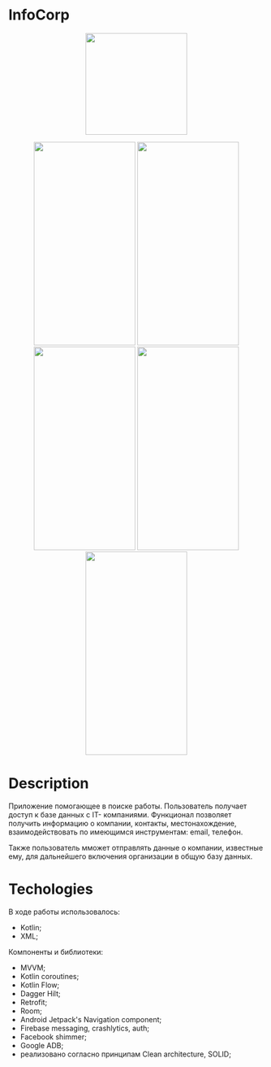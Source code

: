 # InfoCorp

<p align="center">
  <img src="https://i.imgur.com/Wnc4yDS.png" width="200" height ="200">
</p>

<p align="center">
   <img src="https://i.imgur.com/k0ooXDl.png" width="200" height ="400">
   <img src="https://i.imgur.com/Mn6VOx9.png" width="200" height ="400">
   <img src="https://i.imgur.com/Yfbr4x1.png" width="200" height ="400">
   <img src="https://i.imgur.com/f8U4Wjs.png" width="200" height ="400">
   <img src="https://i.imgur.com/vCF54XG.png" width="200" height ="400">
</p>

# Description

Приложение помогающее в поиске работы. Пользователь получает доступ к базе данных с IT- компаниями.
Функционал позволяет получить информацию о компании, контакты, местонахождение, взаимодействовать 
по имеющимся инструментам: email, телефон.

Также пользователь мможет отправлять данные о компании, известные ему, для дальнейшего включения организации в общую
базу данных.

# Techologies

В ходе работы использовалось:

- Kotlin;
- XML;

Компоненты  и библиотеки:
- MVVM;
- Kotlin coroutines;
- Kotlin Flow;
- Dagger Hilt;
- Retrofit;
- Room;
- Android Jetpack's Navigation component;
- Firebase messaging, crashlytics, auth;
- Facebook shimmer;
- Google ADB;
- реализовано согласно принципам Clean architecture, SOLID;
